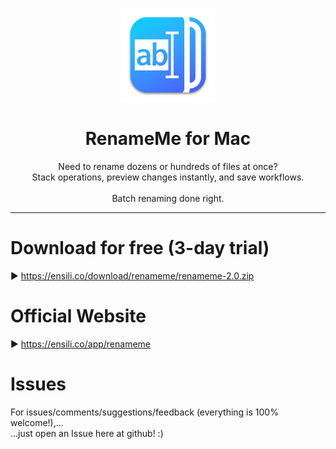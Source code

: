 <p align=center>
  <img height="150px" src="https://github.com/enSili-co/renameme/raw/main/images/logo.png"/>
</p>
<h1 align=center>RenameMe for Mac</h1>
<p align=center>
  Need to rename dozens or hundreds of files at once?<br>Stack operations, preview changes instantly, and save workflows.<br><br>Batch renaming done right.
</p>


---

# Download for free (3-day trial)

▶︎ https://ensili.co/download/renameme/renameme-2.0.zip

# Official Website

▶︎ https://ensili.co/app/renameme

# Issues

For issues/comments/suggestions/feedback (everything is 100% welcome!),...    
...just open an Issue here at github! :)
